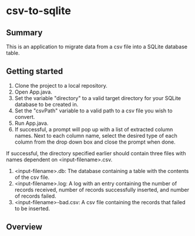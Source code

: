 # csv-to-sqlite

## Summary
This is an application to migrate data from a csv file into a SQLite database table.

## Getting started
1) Clone the project to a local repository.
2) Open App.java.
3) Set the variable "directory" to a valid target directory for your SQLite database to be created in.
4) Set the "csvPath" variable to a valid path to a csv file you wish to convert.
5) Run App.java.
6) If successful, a prompt will pop up with a list of extracted column names. Next to each column name, select the desired type of each column from the drop down box and close the prompt when done.

If successful, the directory specified earlier should contain three files with names dependent on \<input-filename\>.csv.
1) \<input-filename\>.db: The database containing a table with the contents of the csv file.
2) \<input-filename\>.log: A log with an entry containing the number of records received, number of records successfully inserted, and number of records failed.
3) \<input-filename\>-bad.csv: A csv file containing the records that failed to be inserted.

## Overview

